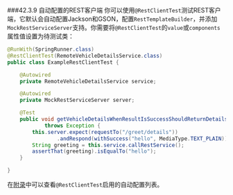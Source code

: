 ###42.3.9 自动配置的REST客户端
你可以使用`@RestClientTest`测试REST客户端，它默认会自动配置Jackson和GSON，配置`RestTemplateBuilder`，并添加`MockRestServiceServer`支持。你需要将`@RestClientTest`的`value`或`components`属性值设置为待测试类：
```java
@RunWith(SpringRunner.class)
@RestClientTest(RemoteVehicleDetailsService.class)
public class ExampleRestClientTest {

    @Autowired
    private RemoteVehicleDetailsService service;

    @Autowired
    private MockRestServiceServer server;

    @Test
    public void getVehicleDetailsWhenResultIsSuccessShouldReturnDetails()
            throws Exception {
        this.server.expect(requestTo("/greet/details"))
                .andRespond(withSuccess("hello", MediaType.TEXT_PLAIN));
        String greeting = this.service.callRestService();
        assertThat(greeting).isEqualTo("hello");
    }

}
```
在[附录](http://docs.spring.io/spring-boot/docs/1.4.1.RELEASE/reference/htmlsingle/#test-auto-configuration)中可以查看`@RestClientTest`启用的自动配置列表。

